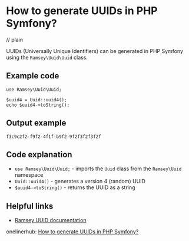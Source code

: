 # How to generate UUIDs in PHP Symfony?
// plain

UUIDs (Universally Unique Identifiers) can be generated in PHP Symfony using the `Ramsey\Uuid\Uuid` class.

## Example code

```
use Ramsey\Uuid\Uuid;

$uuid4 = Uuid::uuid4();
echo $uuid4->toString();
```

## Output example

```
f3c9c2f2-f9f2-4f1f-b9f2-9f2f3f2f3f2f
```

## Code explanation

- `use Ramsey\Uuid\Uuid;` - imports the `Uuid` class from the `Ramsey\Uuid` namespace
- `Uuid::uuid4()` - generates a version 4 (random) UUID
- `$uuid4->toString()` - returns the UUID as a string

## Helpful links
- [Ramsey UUID documentation](https://packagist.org/packages/ramsey/uuid)

onelinerhub: [How to generate UUIDs in PHP Symfony?](https://onelinerhub.com/php-symfony/how-to-generate-uuids-in-php-symfony)